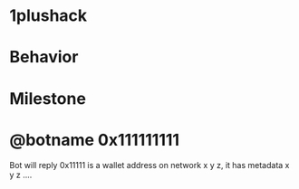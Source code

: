 # 1plushack

# Behavior



# Milestone
# @botname 0x111111111
Bot will reply 
0x11111 is a wallet address on network x y z, 
it has metadata x y z
....
